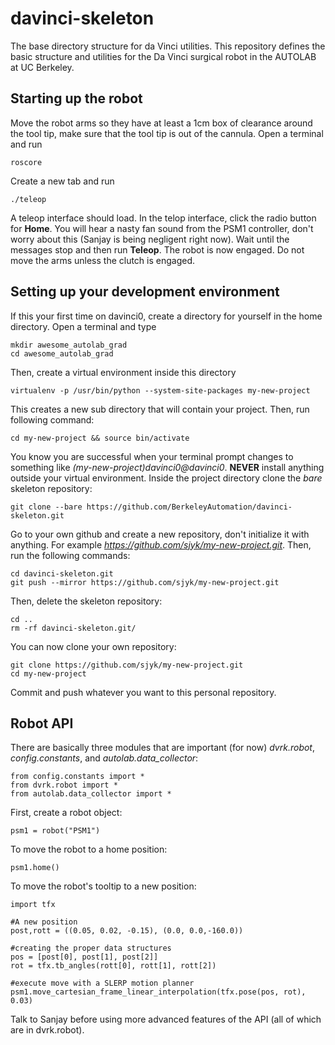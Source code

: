 # davinci-skeleton
The base directory structure for da Vinci utilities. This repository defines the basic structure and utilities
for the Da Vinci surgical robot in the AUTOLAB at UC Berkeley.

## Starting up the robot
Move the robot arms so they have at least a 1cm box of clearance around the tool tip, make sure that the tool tip is out of the cannula. Open a terminal and run
```
roscore
```
Create a new tab and run
```
./teleop
```
A teleop interface should load. In the telop interface, click the radio button for **Home**. You will hear a nasty fan sound from the PSM1 controller, don't worry about this (Sanjay is being negligent right now). Wait until the messages stop and then run **Teleop**. The robot is now engaged. Do not move the arms unless the clutch is engaged.

## Setting up your development environment
If this your first time on davinci0, create a directory for yourself in the home directory. Open a terminal and type
```
mkdir awesome_autolab_grad
cd awesome_autolab_grad
```

Then, create a virtual environment inside this directory
```
virtualenv -p /usr/bin/python --system-site-packages my-new-project
```
This creates a new sub directory that will contain your project. Then, run following command:
```
cd my-new-project && source bin/activate
```
You know you are successful when your terminal prompt changes to something like *(my-new-project)davinci0@davinci0*.
**NEVER** install anything outside your virtual environment. 
Inside the project directory clone the *bare* skeleton repository:
```
git clone --bare https://github.com/BerkeleyAutomation/davinci-skeleton.git
```


Go to your own github and create a new repository, don't initialize it with anything. For example
*https://github.com/sjyk/my-new-project.git*. Then, run the following commands:
```
cd davinci-skeleton.git
git push --mirror https://github.com/sjyk/my-new-project.git
```
Then, delete the skeleton repository:
```
cd ..
rm -rf davinci-skeleton.git/
```
You can now clone your own repository:
```
git clone https://github.com/sjyk/my-new-project.git
cd my-new-project
```
Commit and push whatever you want to this personal repository.


## Robot API
There are basically three modules that are important (for now) *dvrk.robot*, *config.constants*, and *autolab.data_collector*:
```
from config.constants import *
from dvrk.robot import *
from autolab.data_collector import *
```

First, create a robot object:
```
psm1 = robot("PSM1")
```

To move the robot to a home position:
```
psm1.home()
```

To move the robot's tooltip to a new position:
```
import tfx

#A new position
post,rott = ((0.05, 0.02, -0.15), (0.0, 0.0,-160.0))

#creating the proper data structures
pos = [post[0], post[1], post[2]]
rot = tfx.tb_angles(rott[0], rott[1], rott[2])

#execute move with a SLERP motion planner
psm1.move_cartesian_frame_linear_interpolation(tfx.pose(pos, rot), 0.03)
```

Talk to Sanjay before using more advanced features of the API (all of which are in dvrk.robot).











